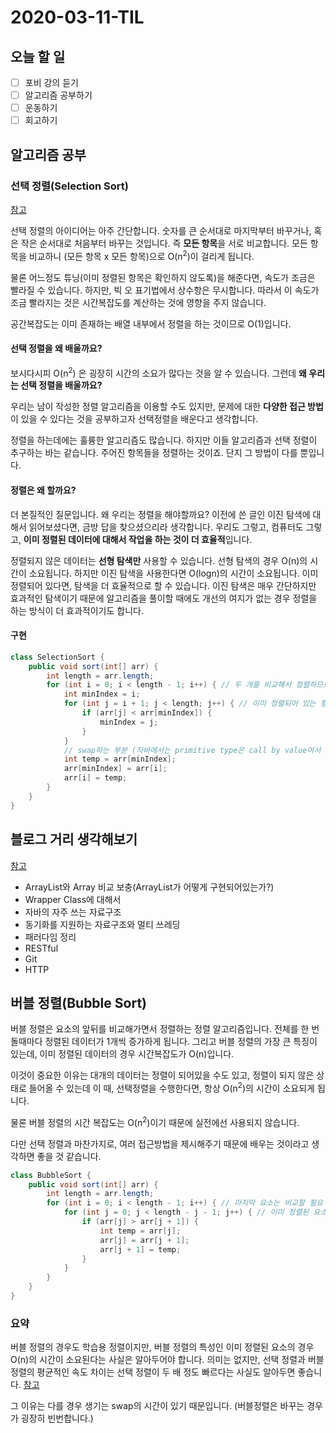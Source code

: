 # 2020-03-11-TIL

## 오늘 할 일

- [ ] 포비 강의 듣기
- [ ] 알고리즘 공부하기
- [ ] 운동하기
- [ ] 회고하기

## 알고리즘 공부

### 선택 정렬(Selection Sort)

[참고](https://visualgo.net/en/sorting)

선택 정렬의 아이디어는 아주 간단합니다. 숫자를 큰 순서대로 마지막부터 바꾸거나, 혹은 작은 순서대로 처음부터 바꾸는 것입니다. 즉 **모든 항목**을 서로 비교합니다. 모든 항목을 비교하니 (모든 항목 x 모든 항목)으로 O(n<sup>2</sup>)이 걸리게 됩니다.

물론 어느정도 튜닝(이미 정렬된 항목은 확인하지 않도록)을 해준다면, 속도가 조금은 빨라질 수 있습니다. 하지만, 빅 오 표기법에서 상수항은 무시합니다. 따라서 이 속도가 조금 빨라지는 것은 시간복잡도를 계산하는 것에 영향을 주지 않습니다.

공간복잡도는 이미 존재하는 배열 내부에서 정렬을 하는 것이므로 O(1)입니다.

#### 선택 정렬을 왜 배울까요?

보시다시피 O(n<sup>2</sup>) 은 굉장히 시간의 소요가 많다는 것을 알 수 있습니다. 그런데 **왜 우리는 선택 정렬을 배울까요?**

우리는 남이 작성한 정렬 알고리즘을 이용할 수도 있지만, 문제에 대한 **다양한 접근 방법**이 있을 수 있다는 것을 공부하고자 선택정렬을 배운다고 생각합니다.

정렬을 하는데에는 훌륭한 알고리즘도 많습니다. 하지만 이들 알고리즘과 선택 정렬이 추구하는 바는 같습니다. 주어진 항목들을 정렬하는 것이죠. 단지 그 방법이 다를 뿐입니다.

#### 정렬은 왜 할까요?

더 본질적인 질문입니다. 왜 우리는 정렬을 해야할까요? 이전에 쓴 글인 이진 탐색에 대해서 읽어보셨다면, 금방 답을 찾으셨으리라 생각합니다. 우리도 그렇고, 컴퓨터도 그렇고, **이미 정렬된 데이터에 대해서 작업을 하는 것이 더 효율적**입니다.

정렬되지 않은 데이터는 **선형 탐색만** 사용할 수 있습니다. 선형 탐색의 경우 O(n)의 시간이 소요됩니다. 하지만 이진 탐색을 사용한다면 O(logn)의 시간이 소요됩니다. 이미 정렬되어 있다면, 탐색을 더 효율적으로 할 수 있습니다. 이진 탐색은 매우 간단하지만 효과적인 탐색이기 때문에 알고리즘을 풀이할 때에도 개선의 여지가 없는 경우 정렬을 하는 방식이 더 효과적이기도 합니다.

#### 구현

```java
class SelectionSort {
    public void sort(int[] arr) {
        int length = arr.length;
        for (int i = 0; i < length - 1; i++) { // 두 개를 비교해서 정렬하므로 마지막 요소는 확인X
            int minIndex = i;
            for (int j = i + 1; j < length; j++) { // 이미 정렬되어 있는 항목을 확인하지 않기 위한 튜닝
                if (arr[j] < arr[minIndex]) {
                    minIndex = j;
                }
            }
            // swap하는 부분 (자바에서는 primitive type은 call by value여서 메소드화 하기 까다롭다.)
            int temp = arr[minIndex];
            arr[minIndex] = arr[i];
            arr[i] = temp;
        }
    }
}
```

## 블로그 거리 생각해보기

[참고]([https://velog.io/@hygoogi/%EA%B8%B0%EC%88%A0%EB%A9%B4%EC%A0%91-%EC%A4%80%EB%B9%84%ED%95%98%EA%B8%B0](https://velog.io/@hygoogi/기술면접-준비하기))

- ArrayList와 Array 비교 보충(ArrayList가 어떻게 구현되어있는가?)
- Wrapper Class에 대해서
- 자바의 자주 쓰는 자료구조
- 동기화를 지원하는 자료구조와 멀티 쓰레딩
- 패러다임 정리
- RESTful
- Git
- HTTP

## 버블 정렬(Bubble Sort)

버블 정렬은 요소의 앞뒤를 비교해가면서 정렬하는 정렬 알고리즘입니다. 전체를 한 번 돌때마다 정렬된 데이터가 1개씩 증가하게 됩니다. 그리고 버블 정렬의 가장 큰 특징이 있는데, 이미 정렬된 데이터의 경우 시간복잡도가 O(n)입니다.

이것이 중요한 이유는 대개의 데이터는 정렬이 되어있을 수도 있고, 정렬이 되지 않은 상태로 들어올 수 있는데 이 때, 선택정렬을 수행한다면, 항상 O(n<sup>2</sup>)의 시간이 소요되게 됩니다.

물론 버블 정렬의 시간 복잡도는 O(n<sup>2</sup>)이기 때문에 실전에선 사용되지 않습니다.

다만 선택 정렬과 마찬가지로, 여러 접근방법을 제시해주기 때문에 배우는 것이라고 생각하면 좋을 것 같습니다.

```java
class BubbleSort {
    public void sort(int[] arr) {
        int length = arr.length;
        for (int i = 0; i < length - 1; i++) { // 마지막 요소는 비교할 필요 없음.
            for (int j = 0; j < length - j - 1; j++) { // 이미 정렬된 요소를 배제하기 위한 튜닝.
                if (arr[j] > arr[j + 1]) {
                    int temp = arr[j];
                    arr[j] = arr[j + 1];
                    arr[j + 1] = temp;
                }
            }
        }
    }
}
```

### 요약

버블 정렬의 경우도 학습용 정렬이지만, 버블 정렬의 특성인 이미 정렬된 요소의 경우 O(n)의 시간이 소요된다는 사실은 알아두어야 합니다. 의미는 없지만, 선택 정렬과 버블 정렬의 평균적인 속도 차이는 선택 정렬이 두 배 정도 빠르다는 사실도 알아두면 좋습니다. [참고](https://cs.stackexchange.com/questions/13106/why-is-selection-sort-faster-than-bubble-sort)

그 이유는 다를 경우 생기는 swap의 시간이 있기 때문입니다. (버블정렬은 바꾸는 경우가 굉장히 빈번합니다.)

